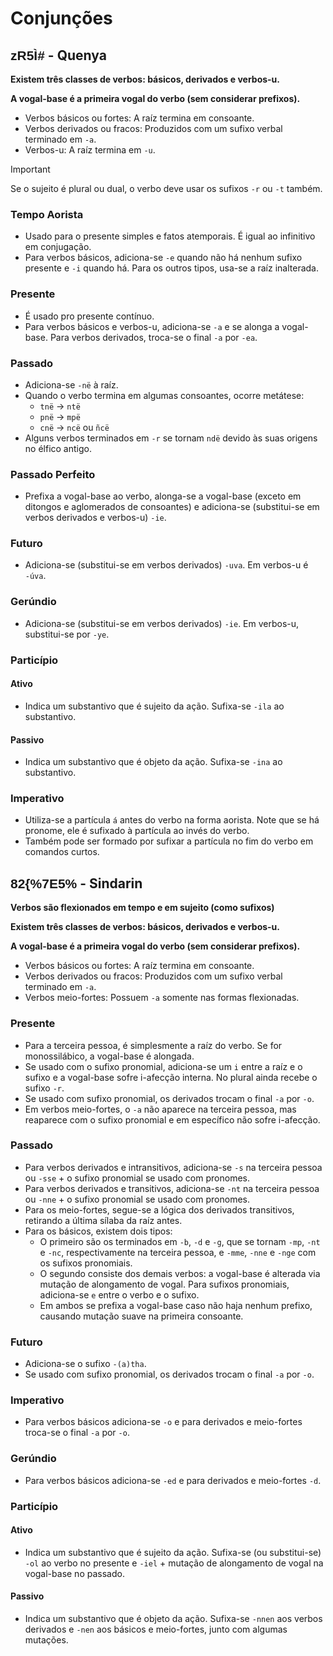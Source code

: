 # Conjunções

## <span style="font-family: 'Tengwar Annatar', sans-serif;">zR5Ì#</span> - Quenya

**Existem três classes de verbos: básicos, derivados e verbos-u.**

**A vogal-base é a primeira vogal do verbo (sem considerar prefixos).**

-   Verbos básicos ou fortes: A raíz termina em consoante.
-   Verbos derivados ou fracos: Produzidos com um sufixo verbal terminado em `-a`.
-   Verbos-u: A raíz termina em `-u`.

> [!IMPORTANT]
> Se o sujeito é plural ou dual, o verbo deve usar os sufixos `-r` ou `-t` também.

### Tempo Aorista

-   Usado para o presente simples e fatos atemporais. É igual ao infinitivo em conjugação.
-   Para verbos básicos, adiciona-se `-e` quando não há nenhum sufixo presente e `-i` quando há. Para os outros tipos, usa-se a raíz inalterada.

### Presente

-   É usado pro presente contínuo.
-   Para verbos básicos e verbos-u, adiciona-se `-a` e se alonga a vogal-base. Para verbos derivados, troca-se o final `-a` por `-ea`.

### Passado

-   Adiciona-se `-në` à raíz.
-   Quando o verbo termina em algumas consoantes, ocorre metátese:
    -   `tnë` → `ntë`
    -   `pnë` → `mpë`
    -   `cnë` → `ncë` ou `ñcë`
-   Alguns verbos terminados em `-r` se tornam `ndë` devido às suas origens no élfico antigo.

### Passado Perfeito

-   Prefixa a vogal-base ao verbo, alonga-se a vogal-base (exceto em ditongos e aglomerados de consoantes) e adiciona-se (substitui-se em verbos derivados e verbos-u) `-ie`.

### Futuro

-   Adiciona-se (substitui-se em verbos derivados) `-uva`. Em verbos-u é `-úva`.

### Gerúndio

-   Adiciona-se (substitui-se em verbos derivados) `-ie`. Em verbos-u, substitui-se por `-ye`.

### Particípio

#### Ativo

-   Indica um substantivo que é sujeito da ação. Sufixa-se `-ila` ao substantivo.

#### Passivo

-   Indica um substantivo que é objeto da ação. Sufixa-se `-ina` ao substantivo.

### Imperativo

-   Utiliza-se a partícula `á` antes do verbo na forma aorista. Note que se há pronome, ele é sufixado à partícula ao invés do verbo.
-   Também pode ser formado por sufixar a partícula no fim do verbo em comandos curtos.

## <span style="font-family: 'Tengwar Annatar', sans-serif;">82\{%7E5%</span> - Sindarin

**Verbos são flexionados em tempo e em sujeito (como sufixos)**

**Existem três classes de verbos: básicos, derivados e verbos-u.**

**A vogal-base é a primeira vogal do verbo (sem considerar prefixos).**

-   Verbos básicos ou fortes: A raíz termina em consoante.
-   Verbos derivados ou fracos: Produzidos com um sufixo verbal terminado em `-a`.
-   Verbos meio-fortes: Possuem `-a` somente nas formas flexionadas.

### Presente

-   Para a terceira pessoa, é simplesmente a raíz do verbo. Se for monossilábico, a vogal-base é alongada.
-   Se usado com o sufixo pronomial, adiciona-se um `i` entre a raíz e o sufixo e a vogal-base sofre i-afecção interna. No plural ainda recebe o sufixo `-r`.
-   Se usado com sufixo pronomial, os derivados trocam o final `-a` por `-o`.
-   Em verbos meio-fortes, o `-a` não aparece na terceira pessoa, mas reaparece com o sufixo pronomial e em específico não sofre i-afecção.

### Passado

-   Para verbos derivados e intransitivos, adiciona-se `-s` na terceira pessoa ou `-sse` + o sufixo pronomial se usado com pronomes.
-   Para verbos derivados e transitivos, adiciona-se `-nt` na terceira pessoa ou `-nne` + o sufixo pronomial se usado com pronomes.
-   Para os meio-fortes, segue-se a lógica dos derivados transitivos, retirando a última sílaba da raíz antes.
-   Para os básicos, existem dois tipos:
    -   O primeiro são os terminados em `-b`, `-d` e `-g`, que se tornam `-mp`, `-nt` e `-nc`, respectivamente na terceira pessoa, e `-mme`, `-nne` e `-nge` com os sufixos pronomiais.
    -   O segundo consiste dos demais verbos: a vogal-base é alterada via mutação de alongamento de vogal. Para sufixos pronomiais, adiciona-se `e` entre o verbo e o sufixo.
    -   Em ambos se prefixa a vogal-base caso não haja nenhum prefixo, causando mutação suave na primeira consoante.

### Futuro

-   Adiciona-se o sufixo `-(a)tha`.
-   Se usado com sufixo pronomial, os derivados trocam o final `-a` por `-o`.

### Imperativo

-   Para verbos básicos adiciona-se `-o` e para derivados e meio-fortes troca-se o final `-a` por `-o`.

### Gerúndio

-   Para verbos básicos adiciona-se `-ed` e para derivados e meio-fortes `-d`.

### Particípio

#### Ativo

-   Indica um substantivo que é sujeito da ação. Sufixa-se (ou substitui-se) `-ol` ao verbo no presente e `-iel` + mutação de alongamento de vogal na vogal-base no passado.

#### Passivo

-   Indica um substantivo que é objeto da ação. Sufixa-se `-nnen` aos verbos derivados e `-nen` aos básicos e meio-fortes, junto com algumas mutações.
